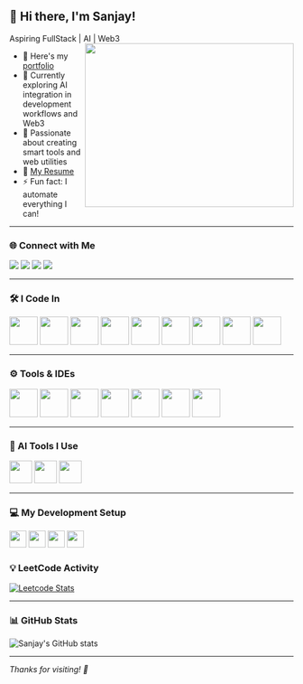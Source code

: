 ## 👋 Hi there, I'm Sanjay!

Aspiring FullStack | AI | Web3  
<img align="right" width="370" height="290" src="https://i.pinimg.com/originals/47/f0/34/47f0342cec72b800463bf003eac1257e.gif">

- 🔭 Here's my [portfolio](https://sanjay-here.neocities.org/Portfolio/)
- 🌱 Currently exploring AI integration in development workflows and Web3
- 🧠 Passionate about creating smart tools and web utilities
- 📄 [My Resume](https://drive.google.com/drive/folders/1ALP77B_2hwFMkU7bDVuhOsWV19x7OPz_)
- ⚡ Fun fact: I automate everything I can!

---

### 🌐 Connect with Me
[<img src="https://img.shields.io/badge/LinkedIn-0077B5?style=for-the-badge&logo=linkedin&logoColor=white" />](https://www.linkedin.com/in/sanjay-a-749a90223/)
[<img src="https://img.shields.io/badge/Portfolio-000000?style=for-the-badge&logo=firefox&logoColor=white" />](https://sanjay-here.neocities.org/Portfolio/)
[<img src="https://img.shields.io/badge/HackerRank-2EC866?style=for-the-badge&logo=hackerrank&logoColor=white" />](https://www.hackerrank.com/profile/sanjay2407san)
[<img src="https://img.shields.io/badge/LeetCode-FFA116?style=for-the-badge&logo=leetcode&logoColor=white" />](https://leetcode.com/u/Sanjay-here/)

---

### 🛠️ I Code In

<img height="50" src="https://img.icons8.com/color/48/python.png"/> <img height="50" src="https://img.icons8.com/color/48/javascript.png"/> <img height="50" src="https://img.icons8.com/color/48/html-5.png"/> <img height="50" src="https://img.icons8.com/color/48/css3.png"/> <img height="50" src="https://img.icons8.com/color/48/c-programming.png"/> <img height="50" src="https://img.icons8.com/color/48/c-plus-plus-logo.png"/> <img height="50" src="https://img.icons8.com/color/48/mysql-logo.png"/> <img height="50" src="https://img.icons8.com/color/48/php.png"/> <img height="50" src="https://img.icons8.com/color/48/react-native.png"/>

---

### ⚙️ Tools & IDEs

<img height="50" src="https://img.icons8.com/color/48/visual-studio-code-2019.png"/> <img height="50" src="https://img.icons8.com/color/48/git.png"/> <img height="50" src="https://img.icons8.com/color/48/figma--v1.png"/> <img height="50" src="https://img.icons8.com/doodle/48/adobe-photoshop.png"/> <img height="50" src="https://img.icons8.com/color/48/firebase.png"/> <img height="50" src="https://img.icons8.com/fluency/48/github.png"/> <img height="50" src="https://img.icons8.com/external-tal-revivo-color-tal-revivo/48/external-postman-is-the-only-complete-api-development-environment-logo-color-tal-revivo.png"/>

---

### 🤖 AI Tools I Use

<img height="40" src="https://img.shields.io/badge/Bolt.new-000000?style=for-the-badge&logoColor=white" /> <img height="40" src="https://img.shields.io/badge/TempoLabs-4CAF50?style=for-the-badge&logoColor=white" /> <img height="40" src="https://img.shields.io/badge/Gamma.app-6F42C1?style=for-the-badge&logoColor=white" />

---

### 💻 My Development Setup

<img height="30" src="https://img.shields.io/badge/HP-Victus-0096D6?style=for-the-badge&logo=hp&logoColor=white"/>
<img height="30" src="https://img.shields.io/badge/Intel-Core_i5_12th--Gen-0071C5?style=for-the-badge&logo=intel&logoColor=white"/>
<img height="30" src="https://img.shields.io/badge/NVIDIA-RTX_3050-76B900?style=for-the-badge&logo=nvidia&logoColor=white"/>
<img height="30" src="https://img.shields.io/badge/OS-Windows_11-0078D6?style=for-the-badge&logo=windows11&logoColor=white"/>

### 💡 LeetCode Activity

[![Leetcode Stats](https://leetcard.jacoblin.cool/Sanjay-here?ext=contest&theme=dark)](https://leetcode.com/u/Sanjay-here/)

---

### 📊 GitHub Stats

![Sanjay's GitHub stats](https://github-readme-stats.vercel.app/api?username=Sanjay-here&theme=radical&show_icons=true&hide=issues)

---

_Thanks for visiting! 🚀_
